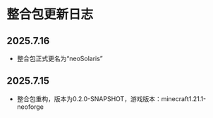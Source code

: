 # 整合包更新日志
## 2025.7.16
+   整合包正式更名为“neoSolaris”
## 2025.7.15
+   整合包重构，版本为0.2.0-SNAPSHOT，游戏版本：minecraft1.21.1-neoforge
